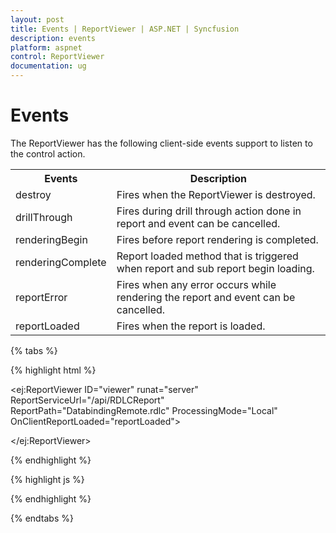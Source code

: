 ```yaml
---
layout: post
title: Events | ReportViewer | ASP.NET | Syncfusion
description: events
platform: aspnet
control: ReportViewer
documentation: ug
---
```


# Events

The ReportViewer has the following client-side events support to listen to the control action.


<table>
<tr>
<th>
Events</th><th>
Description</th></tr>
<tr>
<td>
destroy</td><td>
Fires when the ReportViewer is destroyed.</td></tr>
<tr>
<td>
drillThrough</td><td>
Fires during drill through action done in report and event can be cancelled.</td></tr>
<tr>
<td>
renderingBegin</td><td>
Fires before report rendering is completed.</td></tr>
<tr>
<td>
renderingComplete</td><td>
Report loaded method that is triggered when report and sub report begin loading.</td></tr>
<tr>
<td>
reportError</td><td>
Fires when any error occurs while rendering the report and event can be cancelled.</td></tr>
<tr>
<td>
reportLoaded</td><td>
Fires when the report is loaded.</td></tr>
</table>

{% tabs %}

{% highlight html %}

<ej:ReportViewer ID="viewer" runat="server" ReportServiceUrl="/api/RDLCReport" ReportPath="DatabindingRemote.rdlc" ProcessingMode="Local" OnClientReportLoaded="reportLoaded">

</ej:ReportViewer>
		
{% endhighlight %}

{% highlight js %}
<script type="text/javascript">

    function reportLoaded(senderObj) {

        $.ajax({

            type: "POST",

            contentType: "application/json; charset=utf-8",

            url: '../wcf/Reportservice.svc/GetOrderDetails',

            dataType: "json",

            processData: false,

            crossDomain: true,

            async: false,

            timeout: 5000,

            success: function(result) {

                reportdata = result.d;

                var dataManger = ej.DataManager(reportdata);

                var query = ej.Query().select("OrderID", "CustomerID", "EmployeeID", "Freight", "ShipCity", "ShipCountry");

                reportResult = dataManger.executeLocal(query);

                var reportModel = $("#viewer").data('ejReportViewer');

                reportModel.model.dataSources = [{
                    value: reportResult,
                    name: "remote"
                }];

            },

            error: function(result) {

                alert(result);

            }

        });

    }
</script>
{% endhighlight %}

{% endtabs %}
